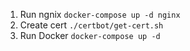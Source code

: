 1. Run ngnix
   `docker-compose up -d nginx`
2. Create cert
   `./certbot/get-cert.sh`
3. Run Docker
   `docker-compose up -d`
